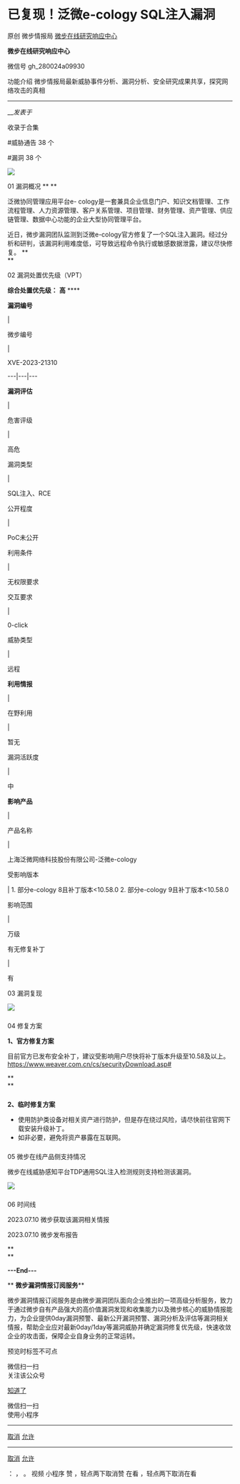 #  已复现！泛微e-cology SQL注入漏洞

原创 微步情报局  [ 微步在线研究响应中心 ](javascript:void\(0\);)

**微步在线研究响应中心** ![]()

微信号 gh_280024a09930

功能介绍 微步情报局最新威胁事件分析、漏洞分析、安全研究成果共享，探究网络攻击的真相

____

___发表于_

收录于合集

#威胁通告 38 个

#漏洞 38 个

![](https://raw.githubusercontent.com/tuchuang9/tc1/refs/heads/main/public/20230714180127.png)

01 漏洞概况 ** **  

  
泛微协同管理应用平台e-
cology是一套兼具企业信息门户、知识文档管理、工作流程管理、人力资源管理、客户关系管理、项目管理、财务管理、资产管理、供应链管理、数据中心功能的企业大型协同管理平台。  
  
近日，微步漏洞团队监测到泛微e-cology官方修复了一个SQL注入漏洞。经过分析和研判，该漏洞利用难度低，可导致远程命令执行或敏感数据泄露，建议尽快修复。
**  
**

02 漏洞处置优先级（VPT）  

  

 **综合处置优先级：** **高** ****

  

 **漏洞编号**

|

微步编号

|

XVE-2023-21310  
  
---|---|---  
  
 **漏洞评估**

|

危害评级

|

高危  
  
漏洞类型

|

SQL注入、RCE  
  
公开程度

|

PoC未公开  
  
利用条件

|

无权限要求  
  
交互要求

|

0-click  
  
威胁类型

|

远程  
  
 **利用情报**

|

在野利用

|

暂无  
  
漏洞活跃度

|

中  
  
 **影响产品**

|

产品名称

|

上海泛微网络科技股份有限公司-泛微e-cology  
  
受影响版本

| 1\. 部分e-cology 8且补丁版本<10.58.0 2\. 部分e-cology 9且补丁版本<10.58.0  
  
影响范围

|

万级  
  
有无修复补丁

|

有  
  
03 漏洞复现  

  
![](https://raw.githubusercontent.com/tuchuang9/tc1/refs/heads/main/public/20230714180129.png)

###

###

04 修复方案  

  

 **1、官方修复方案**  

目前官方已发布安全补丁，建议受影响用户尽快将补丁版本升级至10.58及以上。  
https://www.weaver.com.cn/cs/securityDownload.asp#  

 **  
**

###

 **2、临时修复方案**

  * 使用防护类设备对相关资产进行防护，但是存在绕过风险，请尽快前往官网下载安装升级补丁。
  * 如非必要，避免将资产暴露在互联网。

###

###

05 微步在线产品侧支持情况  

  

微步在线威胁感知平台TDP通用SQL注入检测规则支持检测该漏洞。  

![](https://raw.githubusercontent.com/tuchuang9/tc1/refs/heads/main/public/20230714180130.png)

###

###

06 时间线  

  

2023.07.10 微步获取该漏洞相关情报

2023.07.10 微步发布报告  

 **  
**

 **\---End---**  

  

 ** **微步漏洞情报订阅服务****

微步漏洞情报订阅服务是由微步漏洞团队面向企业推出的一项高级分析服务，致力于通过微步自有产品强大的高价值漏洞发现和收集能力以及微步核心的威胁情报能力，为企业提供0day漏洞预警、最新公开漏洞预警、漏洞分析及评估等漏洞相关情报，帮助企业应对最新0day/1day等漏洞威胁并确定漏洞修复优先级，快速收敛企业的攻击面，保障企业自身业务的正常运转。  

预览时标签不可点

微信扫一扫  
关注该公众号

[知道了](javascript:;)

微信扫一扫  
使用小程序

****

[取消](javascript:void\(0\);) [允许](javascript:void\(0\);)

****

[取消](javascript:void\(0\);) [允许](javascript:void\(0\);)

： ， 。   视频 小程序 赞 ，轻点两下取消赞 在看 ，轻点两下取消在看

